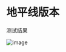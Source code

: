 # 地平线版本

测试结果

![image](https://github.com/cqu20160901/yolov5p6_caffe_onnx_tensorRT_rknn_horizon/blob/master/horizon_yolov5p6/result.jpg)
